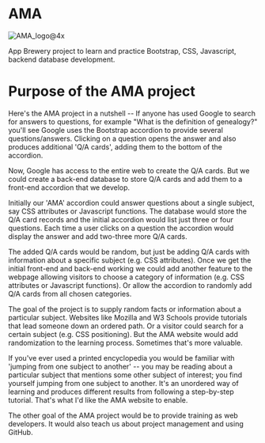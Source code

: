 # AMA

![AMA_logo@4x](https://user-images.githubusercontent.com/43989559/57753432-c250d880-7709-11e9-86d0-4a01a3674aa1.png)

App Brewery project to learn and practice Bootstrap, CSS, Javascript, backend database development.

# Purpose of the AMA project

Here's the AMA project in a nutshell -- If anyone has used Google to search for answers to questions, for example "What is the definition of genealogy?" you'll see Google uses the Bootstrap accordion to provide several questions/answers. Clicking on a question opens the answer and also produces additional 'Q/A cards', adding them to the bottom of the accordion.

Now, Google has access to the entire web to create the Q/A cards. But we could create a back-end database to store Q/A cards and add them to a front-end accordion that we develop.

Initially our 'AMA' accordion could answer questions about a single subject, say CSS attributes or Javascript functions. The database would store the Q/A card records and the initial accordion would list just three or four questions. Each time a user clicks on a question the accordion would display the answer and add two-three more Q/A cards.

The added Q/A cards would be random, but just be adding Q/A cards with information about a specific subject (e.g. CSS attributes). Once we get the initial front-end and back-end working we could add another feature to the webpage allowing visitors to choose a category of information (e.g. CSS attributes or Javascript functions). Or allow the accordion to randomly add Q/A cards from all chosen categories.

The goal of the project is to supply random facts or information about a particular subject. Websites like Mozilla and W3 Schools provide tutorials that lead someone down an ordered path. Or a visitor could search for a certain subject (e.g. CSS positioning). But the AMA website would add randomization to the learning process. Sometimes that's more valuable.

If you've ever used a printed encyclopedia you would be familiar with 'jumping from one subject to another' -- you may be reading about a particular subject that mentions some other subject of interest; you find yourself jumping from one subject to another. It's an unordered way of learning and produces different results from following a step-by-step tutorial. That's what I'd like the AMA website to enable.

The other goal of the AMA project would be to provide training as web developers. It would also teach us about project management and using GitHub.

